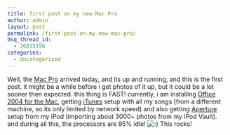 ```yaml
---
title: first post on my new Mac Pro
author: admin
layout: post
permalink: /first-post-on-my-new-mac-pro/
dsq_thread_id:
  - 26015198
categories:
  - Uncategorized
---
```

Well, the [Mac Pro][1] arrived today, and its up and running, and this is the first post. it might be a while before i get photos of it up, but it could be a lot sooner then expected. this thing is FAST! currently, i am installing [Office 2004 for the Mac][2], getting [iTunes][3] setup with all my songs (from a different machine, so its only limited by network speed) and also getting [Aperture][4] setup from my iPod (importing about 3000+ photos from my iPod Vault). and during all this, the processors are 95% idle! <img src="http://blog.lotas-smartman.net/wp-includes/images/smilies/icon_smile.gif" alt=":)" class="wp-smiley" /> This rocks!

 [1]: http://www.apple.com/macpro
 [2]: http://www.microsoft.com/mactopia
 [3]: http://www.itunes.com
 [4]: http://www.apple.com/aperture